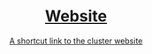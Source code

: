 <div align="center">
  <h1><a href="https://https://gamingoninsulin.github.io/cluster/">Website</h1>
  <p> A shortcut link to the cluster website</p>
</div>
